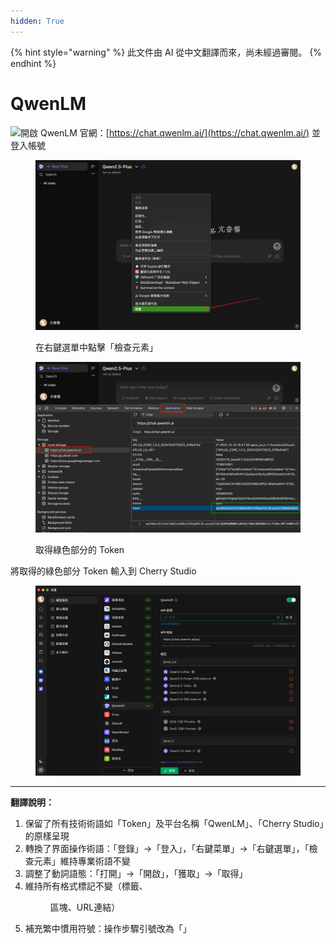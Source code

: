 ```yaml
---
hidden: True
---
```


{% hint style="warning" %}
此文件由 AI 從中文翻譯而來，尚未經過審閱。
{% endhint %}

# QwenLM

![](<../../.gitbook/assets/Google Chrome 2025-01-15 09.28.54 (1).tiff>)開啟 QwenLM 官網：[https://chat.qwenlm.ai/](https://chat.qwenlm.ai/) 並登入帳號

<figure><img src="../../.gitbook/assets/image (16).png" alt=""><figcaption><p>在右鍵選單中點擊「檢查元素」</p></figcaption></figure>

<figure><img src="../../.gitbook/assets/Google Chrome 2025-01-15 09.30.49.png" alt=""><figcaption><p>取得綠色部分的 Token</p></figcaption></figure>

將取得的綠色部分 Token 輸入到 Cherry Studio

<figure><img src="../../.gitbook/assets/image (18).png" alt=""><figcaption></figcaption></figure>

---
**翻譯說明：**
1. 保留了所有技術術語如「Token」及平台名稱「QwenLM」、「Cherry Studio」的原樣呈現
2. 轉換了界面操作術語：「登錄」→「登入」，「右鍵菜單」→「右鍵選單」，「檢查元素」維持專業術語不變
3. 調整了動詞語態：「打開」→「開啟」，「獲取」→「取得」
4. 維持所有格式標記不變（![]( )標籤、<figure>區塊、URL連結）
5. 補充繁中慣用符號：操作步驟引號改為「」